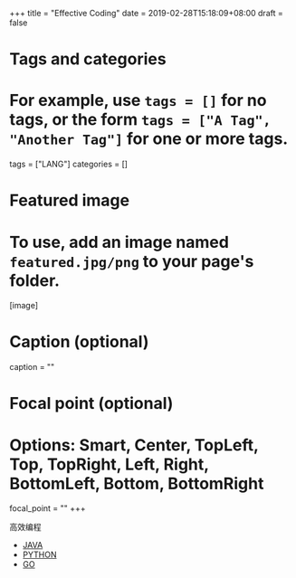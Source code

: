 +++
title = "Effective Coding"
date = 2019-02-28T15:18:09+08:00
draft = false

# Tags and categories
# For example, use `tags = []` for no tags, or the form `tags = ["A Tag", "Another Tag"]` for one or more tags.
tags = ["LANG"]
categories = []

# Featured image
# To use, add an image named `featured.jpg/png` to your page's folder. 
[image]
  # Caption (optional)
  caption = ""

  # Focal point (optional)
  # Options: Smart, Center, TopLeft, Top, TopRight, Left, Right, BottomLeft, Bottom, BottomRight
  focal_point = ""
+++

高效编程

- [JAVA](/post/effective-coding-java/)
- [PYTHON](post/effective-coding-python/)
- [GO](post/effective-coding-go/)
